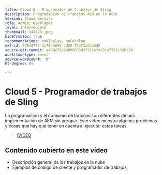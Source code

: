 ```yaml
---
title: Cloud 5 - Programador de trabajos de Sling
description: Programación de trabajos AEM en la nube
version: Cloud Service
role: Admin, Developer
level: Intermediate
thumbnail: 343473.jpeg
hidefromtoc: true
recommendations: noDisplay, noCatalog
exl-id: 8784d77f-1c70-4694-bd08-79b71adbda48
source-git-commit: a439c72a7b080633d3777eefad3b47f01c92b970
workflow-type: tm+mt
source-wordcount: '0'
ht-degree: 0%

---
```


# Cloud 5 - Programador de trabajos de Sling

La programación y el consumo de trabajos son diferentes de una implementación de AEM sin agrupar. Este vídeo muestra algunos problemas y cosas que hay que tener en cuenta al ejecutar estas tareas.

>[!VIDEO](https://video.tv.adobe.com/v/343473?quality=12&learn=on)

## Contenido cubierto en este vídeo

+ Descripción general de los trabajos en la nube
+ Ejemplos de código de cliente y programador de trabajos
